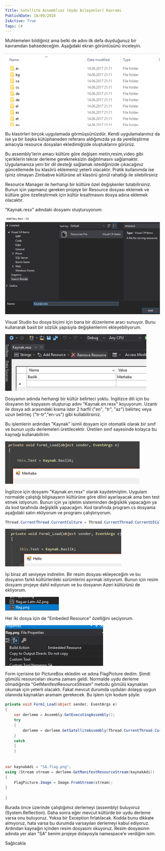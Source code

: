 ```yaml
---
Title: Satellite Assemblies (Uydu Bileşenler) Kavramı
PublishDate: 18/09/2018
IsActive: True
Tags: C#
---
```



Muhtemelen bildiğiniz ama belki de adını ilk defa duyduğunuz bir kavramdan bahsedeceğim. Aşağıdaki ekran görüntüsünü inceleyin.


![sa1.png](media/SatelliteAssemblies/sa1.png)

Bu klasörleri birçok uygulamada görmüşsünüzdür. Kendi uygulamalarımız da ise ya bir başka kütüphaneden referans aldığımızda ya da yerelleştirme amacıyla resource dosyaları ekledimiğizde oluştuklarını görürüz.

Bu assembly'lerin amacı kültüre göre değişen metin,resim,video gibi içeriklerin tekrar derleme gerekmeksizin dağıtılmasını sağlamaktır. Uygulamanıza yeni bir dil desteği sağlamak istediğinizde çıkacağınız güncellemede bu klasörü eklemeniz yeterli olacaktır. Pratik kullanımda ise işiniz olmayan Zimbabve kültürüne ait klasörü gönül rahatlığı ile silebilirsiniz

Resource Manager ile herhangi bir kültüre özel değişkenler tutabilirsiniz. Bunun için yapmanız gereken projeye bir Resource dosyası eklemek ve kültüre göre özelleştirmek için kültür kısaltmasını dosya adına eklemek olacaktır.

"Kaynak.resx" adındaki dosyamı oluşturuyorum:

![sa2.png](media/SatelliteAssemblies/sa2.png)

Visual Studio bu dosya biçimi için bana bir düzenleme aracı sunuyor. Bunu kullanarak basit bir sözlük yapısıyla değişkenlerimi ekleyebiliyorum.

![sa3.png](media/SatelliteAssemblies/sa3.png)

Dosyamın adında herhangi bir kültür belirteci yoktu. İngilizce dili için bu dosyanın bir kopyasını oluşturup adını "Kaynak.en.resx" koyuyorum. Uzantı ile dosya adı arasındaki kısma ister 2 harfli ("en", "tr", "az") belirteç veya uzun belirteç ("tr-tr","en-us") gibi kullabilirsiniz.

Bu işlemlerin ardından "Kaynak" isimli dosyam için otomatik olarak bir sınıf ve bunun uydu derlemeleri üretilecektir. Üretilen sınıf sayesinde kolayca bu kaynağı kullanabilirim:

![sa4.png](media/SatelliteAssemblies/sa4.png)

İngilizce için dosyamı "Kaynak.en.resx" olarak kaydetmiştim. Uygulam normalde çalıştığı bilgisayarın kültürüne göre dilini ayarlayacak ama ben test etmek istiyorum. Bunun için ya işletim sisteminden değişiklik yapacağım ya da kod tarafında değişiklik yapacağım. Kod tarafında program.cs dosyama aşağıdaki satırı ekliyorum ve programı çalıştırıyorum.


```csharp
Thread.CurrentThread.CurrentCulture = Thread.CurrentThread.CurrentUICulture = CultureInfo.GetCultureInfo("en");
```




![sa5.png](media/SatelliteAssemblies/sa5.png)

İşi biraz alt seviyeye indirelim. Bir resim dosyası ekleyeceğim ve bu dosyanın farklı kültürlerdeki sürümlerini ayırmak istiyorum. Bunun için resim dosyamı projeye dahil ediyorum ve bu dosyanın Azeri kültürünü de ekliyorum.

![sa6.png](media/SatelliteAssemblies/sa6.png)

Her iki dosya için de "Embeded Resource" özelliğini seçiyorum.

![sa7.png](media/SatelliteAssemblies/sa7.png)

Form içerisine bir PictureBox ekledim ve adına FlagPicture dedim. Şimdi gömülü resourceları okuma zamanı geldi. Normalde uydu derleme olmadığında "GetManifestResourceStream" metodu gömülü kaynakları okumak için yeterli olacaktı. Fakat mevcut durumda uyduları dolaşıp uygun olanında kaynakları aramam gerekecek. Bu işlem için kodum şöyle:


```csharp
private void Form1_Load(object sender, EventArgs e)
{
    var derleme = Assembly.GetExecutingAssembly();
    try
    {
        derleme = derleme.GetSatelliteAssembly(Thread.CurrentThread.CurrentCulture);
    }
    catch
    {
    }

 
var kaynakAdi = "SA.flag.png";
using (Stream stream = derleme.GetManifestResourceStream(kaynakAdi))
{
    FlagPicture.Image = Image.FromStream(stream);
}
 
}
```

Burada önce üzerinde çalıştığımız derlemeyi (assembly) buluyoruz (System.Reflection). Daha sonra eğer mevcut kültürde bir uydu derleme varsa onu buluyoruz. Yoksa bir Exception fırlatılacak. Kodda bunu dikkate almıyoruz, hata varsa bu durumda varsayılan derlemeyi kabul ediyoruz. Ardından kaynağın içinden resim dosyasını okuyoruz. Resim dosyasının adında yer alan "SA" benim projeye dolayısyla namespace'e verdiğim isim.

Sağlıcakla
